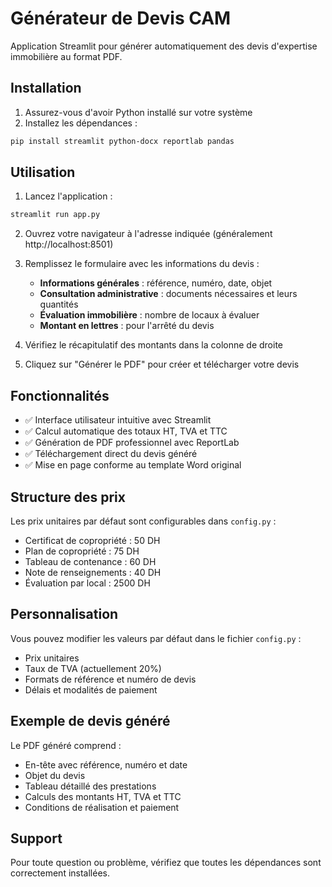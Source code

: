 # Générateur de Devis CAM

Application Streamlit pour générer automatiquement des devis d'expertise immobilière au format PDF.

## Installation

1. Assurez-vous d'avoir Python installé sur votre système
2. Installez les dépendances :
```bash
pip install streamlit python-docx reportlab pandas
```

## Utilisation

1. Lancez l'application :
```bash
streamlit run app.py
```

2. Ouvrez votre navigateur à l'adresse indiquée (généralement http://localhost:8501)

3. Remplissez le formulaire avec les informations du devis :
   - **Informations générales** : référence, numéro, date, objet
   - **Consultation administrative** : documents nécessaires et leurs quantités
   - **Évaluation immobilière** : nombre de locaux à évaluer
   - **Montant en lettres** : pour l'arrêté du devis

4. Vérifiez le récapitulatif des montants dans la colonne de droite

5. Cliquez sur "Générer le PDF" pour créer et télécharger votre devis

## Fonctionnalités

- ✅ Interface utilisateur intuitive avec Streamlit
- ✅ Calcul automatique des totaux HT, TVA et TTC
- ✅ Génération de PDF professionnel avec ReportLab
- ✅ Téléchargement direct du devis généré
- ✅ Mise en page conforme au template Word original

## Structure des prix

Les prix unitaires par défaut sont configurables dans `config.py` :
- Certificat de copropriété : 50 DH
- Plan de copropriété : 75 DH
- Tableau de contenance : 60 DH
- Note de renseignements : 40 DH
- Évaluation par local : 2500 DH

## Personnalisation

Vous pouvez modifier les valeurs par défaut dans le fichier `config.py` :
- Prix unitaires
- Taux de TVA (actuellement 20%)
- Formats de référence et numéro de devis
- Délais et modalités de paiement

## Exemple de devis généré

Le PDF généré comprend :
- En-tête avec référence, numéro et date
- Objet du devis
- Tableau détaillé des prestations
- Calculs des montants HT, TVA et TTC
- Conditions de réalisation et paiement

## Support

Pour toute question ou problème, vérifiez que toutes les dépendances sont correctement installées.
